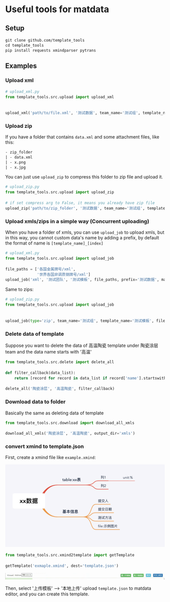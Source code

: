 # Useful tools for matdata

## Setup

```shell
git clone github.com/template_tools
cd template_tools
pip install requests xmindparser pytrans
```

## Examples

### Upload xml

```python
# upload_xml.py
from template_tools.src.upload import upload_xml


upload_xml('path/to/file.xml', '测试数据', team_name='测试组', template_name='测试模板')
```

### Upload zip

If you have a folder that contains `data.xml` and some attachment files, like this:

```
- zip_folder
| - data.xml
| - x.png
| - x.jpg
```

You can just use `upload_zip` to compress this folder to zip file and upload it.

```python
# upload_zip.py
from template_tools.src.upload import upload_zip

# if set compress arg to False, it means you already have zip file
upload_zip('path/to/zip_folder', '测试数据', team_name='测试组', template_name='测试模板', compress=True)
```

### Upload xmls/zips in a simple way (Concurrent uploading)

When you have a folder of xmls, you can use `upload_job` to upload xmls, but in this way, you cannot custom data's name by adding a prefix, by default the format of name is `[template_name]_[index]`

```python
# upload_xml.py
from template_tools.src.upload import upload_job

file_paths = ['各国金属牌号/xml',
              '世界各国非调质钢牌号/xml']
upload_job('xml', '测试团队', '测试模板', file_paths, prefix='测试数据', max_workers=5)
```

Same to zips:

```python
# upload_zip.py
from template_tools.src.upload import upload_job


upload_job(type='zip', team_name='测试组', template_name='测试模板', file_path='zips')
```

### Delete data of template

Suppose you want to delete the data of 高温陶瓷 template under 陶瓷涂层 team and the data name starts with '高温'

```python
from template_tools.src.delete import delete_all

def filter_callback(data_list):
    return [record for record in data_list if record['name'].startswith('高温')]

delete_all('陶瓷涂层', '高温陶瓷', filter_callback)
```

### Download data to folder

Basically the same as deleting data of template

```python
from template_tools.src.download import download_all_xmls

download_all_xmls('陶瓷涂层', '高温陶瓷', output_dir='xmls')
```

### convert xmind to template.json

First, create a xmind file like `example.xmind`:

![](https://raw.githubusercontent.com/baichen99/pics/master/img/Screen%20Shot%202022-06-09%20at%2010.44.42.png)

```python
from template_tools.src.xmind2template import getTemplate

getTemplate('exmaple.xmind', dest='template.json')
```

![](https://raw.githubusercontent.com/baichen99/pics/master/img/Screen%20Shot%202022-06-09%20at%2010.46.09.png)

Then, select '上传模板' --> '本地上传' upload `template.json` to matdata editor, and you can create this template.
